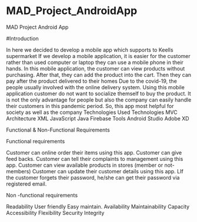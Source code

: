 # MAD_Project_AndroidApp
MAD Project Android App

#Introduction

In here we decided to develop a mobile app which supports to Keells supermarket
If we develop a mobile application, it is easier for the customer rather than used computer or laptop they can use a mobile phone in their hands.
In this mobile application, the customer can view products without purchasing. After that, they can add the product into the cart. Then they can pay after the product delivered to their homes
Due to the covid-19, the people usually involved with the online delivery system. Using this mobile application customer do not want to socialize themself to buy the product. It is not the only advantage for people but also the company can easily handle their customers in this pandemic period. So, this app most helpful for society as well as the company
Technologies Used
Technologies
MVC Architecture
XML
JavaScript
Java
Firebase
Tools
Android Studio
Adobe XD

Functional & Non-Functional Requirements

Functional requirements

Customer can online order their items using this app.
Customer can give feed backs.
Customer can tell their complaints to management using this app.
Customer can view available products in stores (member or not-members)
Customer can update their customer details using this app.
	LIf the customer forgets their password, he/she can get their password via registered email.

Non -functional requirements

Readability
User friendly
Easy maintain.
Availability
Maintainability
Capacity
Accessibility
Flexibility
Security
Integrity
